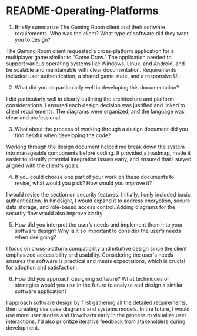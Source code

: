 # README-Operating-Platforms

1. Briefly summarize The Gaming Room client and their software requirements. Who was the client? What type of software did they want you to design?

  The Gaming Room client requested a cross-platform application for a multiplayer game similar to "Game Draw." The application needed to support various operating systems like Windows, Linux, and Android, and be scalable and maintainable with clear documentation. Requirements included user authentication, a shared game state, and a responsive UI.

2. What did you do particularly well in developing this documentation?

  I did particularly well in clearly outlining the architecture and platform considerations. I ensured each design decision was justified and linked to client requirements. The diagrams were organized, and the language was clear and professional.
  
3. What about the process of working through a design document did you find helpful when developing the code?

  Working through the design document helped me break down the system into manageable components before coding. It provided a roadmap, made it easier to identify potential integration issues early, and ensured that I stayed aligned with the client's goals.
   
4. If you could choose one part of your work on these documents to revise, what would you pick? How would you improve it?

  I would revise the section on security features. Initially, I only included basic authentication. In hindsight, I would expand it to address encryption, secure data storage, and role-based access control. Adding diagrams for the security flow would also improve clarity.

5.  How did you interpret the user’s needs and implement them into your software design? Why is it so important to consider the user’s needs when designing?

  I focus on cross-platform compatibility and intuitive design since the client emphasized accessibility and usability. Considering the user's needs ensures the software is practical and meets expectations, which is crucial for adoption and satisfaction. 

6. How did you approach designing software? What techniques or strategies would you use in the future to analyze and design a similar software application?

  I approach software design by first gathering all the detailed requirements, then creating use case diagrams and systems models. In the future, I would use more user stories and flowcharts early in the process to visualize user interactions. I'd also prioritize iterative feedback from stakeholders during development. 
  
